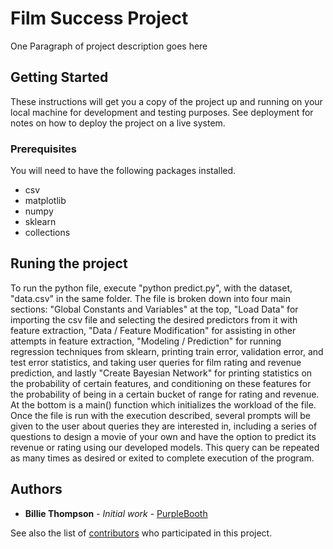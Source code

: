 # Film Success Project

One Paragraph of project description goes here

## Getting Started

These instructions will get you a copy of the project up and running on your local machine for development and testing purposes. See deployment for notes on how to deploy the project on a live system.

### Prerequisites

You will need to have the following packages installed.
* csv
* matplotlib
* numpy
* sklearn
* collections


## Runing the project

To run the python file, execute "python predict.py", with the dataset, "data.csv" in the same folder. The file is broken down into four main sections: "Global Constants and Variables" at the top, "Load Data" for importing the csv file and selecting the desired predictors from it with feature extraction, "Data / Feature Modification" for assisting in other attempts in feature extraction, "Modeling / Prediction" for running regression techniques from sklearn, printing train error, validation error, and test error statistics, and taking user queries for film rating and revenue prediction, and lastly "Create Bayesian Network" for printing statistics on the probability of certain features, and conditioning on these features for the probability of being in a certain bucket of range for rating and revenue. At the bottom is a main() function which initializes the workload of the file. Once the file is run with the execution described, several prompts will be given to the user about queries they are interested in, including a series of questions to design a movie of your own and have the option to predict its revenue or rating using our developed models. This query can be repeated as many times as desired or exited to complete execution of the program. 

## Authors

* **Billie Thompson** - *Initial work* - [PurpleBooth](https://github.com/PurpleBooth)

See also the list of [contributors](https://github.com/your/project/contributors) who participated in this project.
